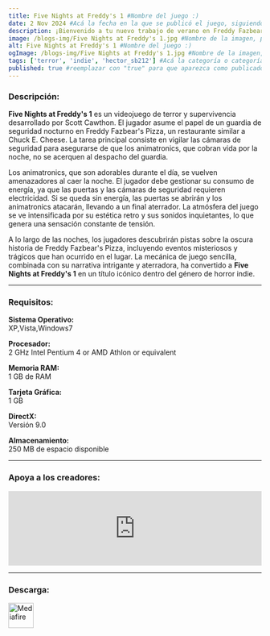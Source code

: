 ```yaml
---
title: Five Nights at Freddy's 1 #Nombre del juego :)
date: 2 Nov 2024 #Acá la fecha en la que se publicó el juego, siguiendo este formato: Dia "30", Mes "Oct", Año "2024" = como debe quedar: 30 Oct 2024
description: ¡Bienvenido a tu nuevo trabajo de verano en Freddy Fazbear's Pizza, donde tanto niños como padres vienen a disfrutar de entretenimiento y comida! La atracción principal es Freddy Fazbear, por supuesto, y sus dos amigos. ¡Son robots animatrónicos, programados para complacer a las multitudes! #Acá una mini descripción del juego
image: /blogs-img/Five Nights at Freddy's 1.jpg #Nombre de la imagen, por lo general es exactamente el mismo nombre que el juego excluyendo lo ":" (Dos puntos)
alt: Five Nights at Freddy's 1 #Nombre del juego :)
ogImage: /blogs-img/Five Nights at Freddy's 1.jpg #Nombre de la imagen, por lo general es exactamente el mismo nombre que el juego excluyendo lo ":" (Dos puntos)
tags: ['terror', 'indie', 'hector_sb212'] #Acá la categoría o categorías del juego, si es más de una se coloca en este formato: ['categoría1', 'categoría2']
published: true #reemplazar con "true" para que aparezca como publicado
---
```


<!--En VSCode seleccionando una palabra, por ejemplo: "Five Nights at Freddy's 1" y apretando Ctrl+F2 se seleccionan todas las palabras iguales-->

### Descripción:
**Five Nights at Freddy's 1** es un videojuego de terror y supervivencia desarrollado por Scott Cawthon. El jugador asume el papel de un guardia de seguridad nocturno en Freddy Fazbear's Pizza, un restaurante similar a Chuck E. Cheese. La tarea principal consiste en vigilar las cámaras de seguridad para asegurarse de que los animatronics, que cobran vida por la noche, no se acerquen al despacho del guardia. 

Los animatronics, que son adorables durante el día, se vuelven amenazadores al caer la noche. El jugador debe gestionar su consumo de energía, ya que las puertas y las cámaras de seguridad requieren electricidad. Si se queda sin energía, las puertas se abrirán y los animatronics atacarán, llevando a un final aterrador. La atmósfera del juego se ve intensificada por su estética retro y sus sonidos inquietantes, lo que genera una sensación constante de tensión.

A lo largo de las noches, los jugadores descubrirán pistas sobre la oscura historia de Freddy Fazbear's Pizza, incluyendo eventos misteriosos y trágicos que han ocurrido en el lugar. La mecánica de juego sencilla, combinada con su narrativa intrigante y aterradora, ha convertido a **Five Nights at Freddy's 1** en un título icónico dentro del género de horror indie.
<!--Prompt para Chat-GPT: Hazme una descripción para el juego "Five Nights at Freddy's 1" y cada que menciones "Five Nights at Freddy's 1" ponlo en negrita -->

---

### Requisitos:
**Sistema Operativo:**  
XP,Vista,Windows7

**Procesador:**  
2 GHz Intel Pentium 4 or AMD Athlon or equivalent

**Memoria RAM:**  
1 GB de RAM

**Tarjeta Gráfica:**  
1 GB

**DirectX:**  
Versión 9.0

**Almacenamiento:**  
250 MB de espacio disponible

<!--Si falta o sobra un requisito se quita o se agrega manteniendo el mismo formato-->

---

### Apoya a los creadores:
<iframe src="https://store.steampowered.com/widget/319510/" frameborder="0" style="background-color: transparent; width: 100% !important; aspect-ratio: 646 / 190;"></iframe>

<!--Reemplazar los numeros (AppID) del juego (en este caso 2668510) por el numero (AppID) correspondiente con el juego a publicar-->
<!--El AppID se encuentra en la URL del Juego en Steam-->

---

### Descarga:

[<img src="https://gist.github.com/cxmeel/0dbc95191f239b631c3874f4ccf114e2/raw/download.svg" alt="Mediafire" height="50" />](https://www.mediafire.com/file/tpvrsoj6204b4cw/Five_Nights_at_Freddy%2527s.zip/file)

<!-- # se debe reemplazar por el link de descarga-->

<!--NOMBRE-DEL-SERVICIO se debe reemplazar por el servicio donde está subido el juego-->